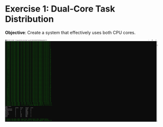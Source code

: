 # Exercise 1: Dual-Core Task Distribution

**Objective**: Create a system that effectively uses both CPU cores.

   ![alt text](<Dual-Core Task Distribution.png>) 